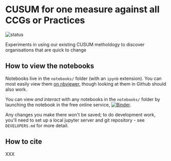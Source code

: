 # CUSUM for one measure against all CCGs or Practices

![status](https://github.com/ebmdatalab/cusum-for-opioids-notebook/workflows/Notebook%20checks/badge.svg)

Experiments in using our existing CUSUM metholdogy to discover organisations that are quick to change

## How to view the notebooks

Notebooks live in the `notebooks/` folder (with an `ipynb`
extension). You can most easily view them [on
nbviewer](https://nbviewer.jupyter.org/github/ebmdatalab/cusum-for-opioids-notebook/tree/master/notebooks/),
though looking at them in Github should also work.

You can view *and interact* with any notebooks in the `notebooks/`
folder by launching the notebook in the free online service,
[![Binder](https://mybinder.org/badge_logo.svg)](https://mybinder.org/v2/gh/ebmdatalab/cusum-for-opioids-notebook/master).

Any changes you make there won't be saved; to do development work,
you'll need to set up a local jupyter server and git repository - see
`DEVELOPERS.md` for more detail.

## How to cite

XXX
